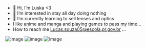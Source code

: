- 👋 Hi, I’m Luska <3
- 👀 I’m interested in stay all day doing nothing
- 🌱 I’m currently learning to sell lenses and optics
- I like anime and manga and playing games to pass my time...
- How to reach me Lucas.souza05@escola.pr.gov.br ...
<!---
Luska4048/Luska4048 is a ✨ special ✨ repository because its `README.md` (this file) appears on your GitHub profile.
You can click the Preview link to take a look at your changes.
--->
![image](https://user-images.githubusercontent.com/110537081/192570143-88226062-aad0-4594-99f3-3d87c15d66ce.png)
![image](https://user-images.githubusercontent.com/110537081/192571175-065f5469-fb5e-4593-9985-066811ca575c.png)
![image](https://user-images.githubusercontent.com/110537081/192568175-32aab616-b2fc-4210-8f12-281841704985.png)
